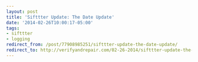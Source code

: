 ```yaml
---
layout: post 
title: 'Sifttter Update: The Date Update' 
date: '2014-02-26T10:00:17-05:00' 
tags: 
- sifttter 
- logging
redirect_from: /post/77908985251/sifttter-update-the-date-update/
redirect_to: http://verifyandrepair.com/02-26-2014/sifttter-update-the-date-update/
---
```


